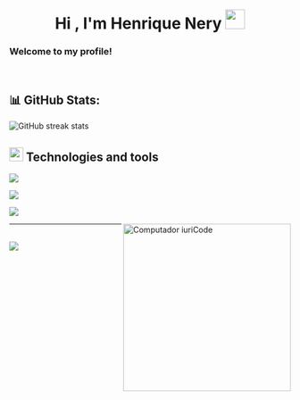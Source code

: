 <h1 align="center"><b>Hi , I'm Henrique Nery </b><img src="https://media.giphy.com/media/hvRJCLFzcasrR4ia7z/giphy.gif" width="35"></h1>

<h3>Welcome to my profile!</h3>

<br>

## 📊 GitHub Stats:
![GitHub streak stats](https://github-readme-streak-stats.herokuapp.com/?user=henriquenery1&theme=dark&hide_border=true)

## <img src="https://media2.giphy.com/media/QssGEmpkyEOhBCb7e1/giphy.gif?cid=ecf05e47a0n3gi1bfqntqmob8g9aid1oyj2wr3ds3mg700bl&rid=giphy.gif" width ="25"><b> Technologies and tools</b>

<p align="left">
  <img src="https://skillicons.dev/icons?i=py,bash,js,ts,nodejs,go,html,css,react,bots" />
</p> 

<p align="left">
    <img src="https://skillicons.dev/icons?i=linux,git,github,vscode,powershell,docker,gcp,gitlab,ai,kubernetes" />
</p>

<p align="left">
    <img src="https://skillicons.dev/icons?i=jest,postgres,mysql,sqlite,django,nestjs,prisma,nextjs,stackoverflow,rabbitmq" />
</p> 
<img
src="https://raw.githubusercontent.com/MicaelliMedeiros/micaellimedeiros/master/image/computer-illustration.png"
min-width="200px"
max-width="200px"
width="300px"
align="right"
alt="Computador iuriCode"
/>

<hr>
<br>

<a href="https://www.linkedin.com/in/henrique-nery-600b49171/" target="_blank">
  <img src="https://img.shields.io/badge/-LinkedIn-%230077B5?style=for-the-badge&logo=linkedin&logoColor=white" target="_blank">
</a>
